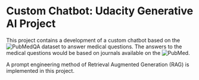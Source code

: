 # Custom Chatbot: Udacity Generative AI Project

This project contains a development of a custom chatbot based on the ![PubMedQA dataset](https://huggingface.co/datasets/qiaojin/PubMedQA)
to answer medical questions. The answers to the medical questions would be based on journals available on the ![PubMed](https://pubmed.ncbi.nlm.nih.gov/).

A prompt engineering method of Retrieval Augmented Generation (RAG) is implemented in this project.

